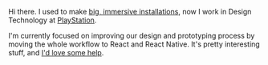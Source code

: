 Hi there. I used to make [big, immersive installations](https://endquote.com), now I work in Design Technology at [PlayStation](https://www.playstation.com/).

I'm currently focused on improving our design and prototyping process by moving the whole workflow to React and React Native. It's pretty interesting stuff, and [I'd love some help](https://boards.greenhouse.io/sonyinteractiveentertainmentplaystation/jobs/2278053).
